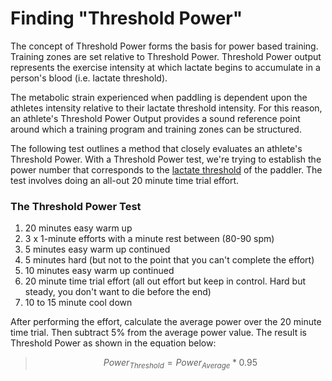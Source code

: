 # Finding "Threshold Power"

The concept of Threshold Power forms the basis for power based training. Training zones are set relative to Threshold Power. Threshold Power output represents the exercise intensity at which lactate begins to accumulate in a person's blood (i.e. lactate threshold).

The metabolic strain experienced when paddling is dependent upon the athletes intensity relative to their lactate threshold intensity. For this reason, an athlete's Threshold Power Output provides a sound reference point around which a training program and training zones can be structured.

The following test outlines a method that closely evaluates an athlete's Threshold Power. With a Threshold Power test, we're trying to establish the power number that corresponds to the [lactate threshold](http://en.wikipedia.org/wiki/Anaerobic_exercise) of the paddler. The test involves doing an all-out 20 minute time trial effort.

### The Threshold Power Test
1. 20 minutes easy warm up
2. 3 x 1-minute efforts with a minute rest between (80-90 spm)
3. 5 minutes easy warm up continued
4. 5 minutes hard (but not to the point that you can't complete the effort)
5. 10 minutes easy warm up continued
6. 20 minute time trial effort (all out effort but keep in control. Hard but steady, you don't want to die before the end)
7. 10 to 15 minute cool down

After performing the effort, calculate the average power over the 20 minute time trial. Then subtract 5% from the average power value. The result is Threshold Power as shown in the equation below:


> $$Power_{Threshold} = Power_{Average}*0.95$$
